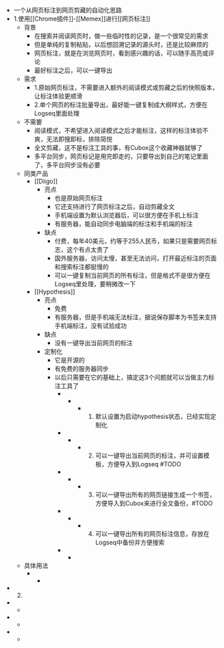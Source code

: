 - 一个从网页标注到网页剪藏的自动化思路
- 1.使用[[Chrome插件]]-[[Memex]]进行[[网页标注]]
	- 背景
		- 在搜索并阅读网页时，做一些临时性的记录，是一个很常见的需求
		- 但是单纯的复制粘贴，以后想回溯记录的源头时，还是比较麻烦的
		- 网页标注，就是在浏览网页时，看到感兴趣的话，可以随手高亮或评论
		- 最好标注之后，可以一键导出
	- 需求
		- 1.原始网页标注，不需要进入额外的阅读模式或剪藏之后的快照版本，让标注体验更顺滑
		- 2.单个网页的标注批量导出，最好能一键复制成大纲样式，方便在Logseq里面处理
	- 不需要
		- 阅读模式，不希望进入阅读模式之后才能标注，这样的标注体验不爽，无法即搜即标，排除简悦
		- 全文剪藏，这不是标注工具的事，有Cubox这个收藏神器就够了
		- 多平台同步，网页标记是用完即走的，只要导出到自己的笔记里面了，多平台同步没有必要
	- 同类产品
		- [[Diigo]]
			- 亮点
				- 也是原始网页标注
				- 它还支持进行了网页标注之后，自动剪藏全文
				- 手机端设置为默认浏览器后，可以很方便在手机上标注
				- 有服务器，能自动同步电脑端的标注和手机端的标注
			- 缺点
				- 付费，每年40美元，约等于255人民币，如果只是需要网页标志，这个有点太贵了
				- 国外服务器，访问太慢，甚至无法访问，打开最近标注的页面和搜索标注都挺慢的
				- 可以一键复制当前网页的所有标注，但是格式不是很方便在Logseq里处理，要稍微改一下
		- [[Hypothesis]]
			- 亮点
				- 免费
				- 有服务器，但是手机端无法标注，据说保存脚本为书签来支持手机端标注，没有试验成功
			- 缺点
				- 没有一键导出当前网页的标注
			- 定制化
				- 它是开源的
				- 有免费的服务器同步
				- 以后只需要在它的基础上，搞定这3个问题就可以当做主力标注工具了
					- -
						- 1. 默认设置为启动hypothesis状态，已经实现定制化
					- -
						- 2. 可以一键导出当前网页的标注，并可设置模板，方便导入到Logseq #TODO
					- -
						- 3. 可以一键导出所有的网页链接生成一个书签，方便导入到Cubox来进行全文备份，#TODO
					- -
						- 4. 可以一键导出所有的网页标注信息，存放在Logseq中备份并方便搜索
					- -
	- 具体用法
		- -
- 2.
- -
- -
- -